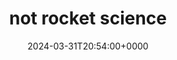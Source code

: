 ---
title: not rocket science
slug: 20240331T205400
date: 2024-03-31T20:54:00+0000
params:
  url: https://graydon2.dreamwidth.org/1597.html
tags:
- ci
---